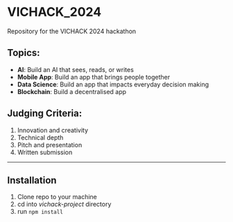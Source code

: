 # VICHACK_2024
Repository for the VICHACK 2024 hackathon


## Topics:
- **AI**: Build an AI that sees, reads, or writes
- **Mobile App**: Build an app that brings people together
- **Data Science**: Build an app that impacts everyday decision making 
- **Blockchain**: Build a decentralised app


## Judging Criteria:
1. Innovation and creativity
2. Technical depth
3. Pitch and presentation
4. Written submission


<hr>

## Installation
1. Clone repo to your machine
2. cd into *vichack-project* directory
3. run `npm install`


